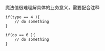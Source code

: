 魔法值很难理解具体的业务意义，需要配合注释

```
if(type == 4 ){
	// do something
}

if(op == 6 ){
	// do something
}
```

